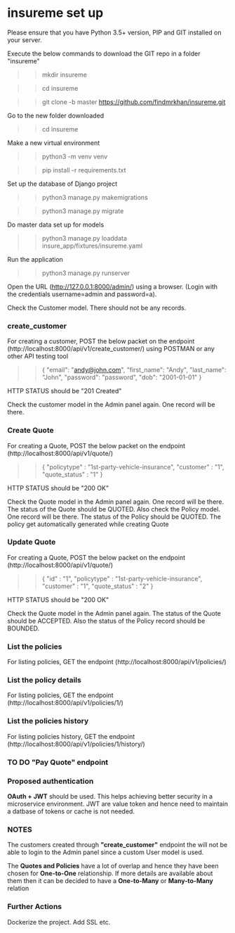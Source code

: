 # insureme set up

Please ensure that you have Python 3.5+  version, PIP and GIT installed on your server.

Execute the below commands to download the GIT repo in a folder "insureme"

>> mkdir insureme 


>> cd insureme

>> git clone -b master https://github.com/findmrkhan/insureme.git

Go to the new folder downloaded
>> cd insureme

Make a new virtual environment

>> python3 -m venv venv

>> pip install -r requirements.txt

Set up the database of Django project
>> python3 manage.py makemigrations


>> python3 manage.py migrate

Do master data set up for models
>> python3 manage.py loaddata insure_app/fixtures/insureme.yaml

Run the application
>> python3 manage.py runserver

Open the URL (http://127.0.0.1:8000/admin/) using a browser. (Login with the credentials username=admin and password=a).

Check the Customer model. There should not be any records.

### create_customer

For creating a customer, POST the below packet on the endpoint (http://localhost:8000/api/v1/create_customer/) using POSTMAN or any other API testing tool


>> {
>>     "email": "andy@john.com",
>>     "first_name": "Andy",
>>     "last_name": "John",
>>     "password": "password",
>>     "dob": "2001-01-01"
>> }

HTTP STATUS should be "201 Created"

Check the customer model in the Admin panel again. One record will be there.


### Create Quote
For creating a Quote, POST the below packet on the endpoint (http://localhost:8000/api/v1/quote/) 

>> {
>>     "policytype"  :  "1st-party-vehicle-insurance",
>>     "customer" : "1",
>>     "quote_status" : "1" 
>> }


HTTP STATUS should be "200 OK"

Check the Quote model in the Admin panel again. One record will be there. The status of the Quote should be QUOTED.
Also check the Policy model. One record will be there. The status of the Policy should be QUOTED. The policy get automatically generated while creating Quote


### Update Quote
For creating a Quote, POST the below packet on the endpoint (http://localhost:8000/api/v1/quote/) 

>> {
>>     "id" : "1",
>>     "policytype"  :  "1st-party-vehicle-insurance",
>>     "customer" : "1",
>>     "quote_status" : "2"
>> }

HTTP STATUS should be "200 OK"


Check the Quote model in the Admin panel again. The status of the Quote should be ACCEPTED. Also the status of the Policy record should be BOUNDED.

### List the policies

For listing policies, GET the endpoint (http://localhost:8000/api/v1/policies/) 

### List the policy details

For listing policies, GET the endpoint (http://localhost:8000/api/v1/policies/1/) 

### List the policies history

For listing policies history, GET the endpoint (http://localhost:8000/api/v1/policies/1/history/)

### TO DO "Pay Quote" endpoint


### Proposed authentication 

**OAuth + JWT** should be used. This helps achieving better security in a microservice environment. JWT are value token and hence need to maintain a datbase of tokens or cache is not needed.

### NOTES

The customers created through **"create_customer"** endpoint the will not be able to login to the Admin panel since a custom User model is used.

The **Quotes and Policies** have a lot of overlap and hence they have been chosen for **One-to-One** relationship. If more details are available about them then it can be decided to have a **One-to-Many** or **Many-to-Many** relation


### Further Actions
Dockerize the project. Add SSL etc.

